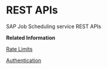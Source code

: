 <!-- loio3dcd04a809d54deab6d49a112482d212 -->

# REST APIs

SAP Job Scheduling service REST APIs



**Related Information**  


[Rate Limits](rate-limits-a9cb164.md "When you use the SAP Job Scheduling service REST API, rate limits are used to limit the number of requests against the REST API. Requests can be throttled (delayed), and if there is a very high load also denied.")

[Authentication](authentication-5dca60b.md "This section describes different ways how the application accesses the SAP Job Scheduling service REST APIs depending on the service plan you use.")

